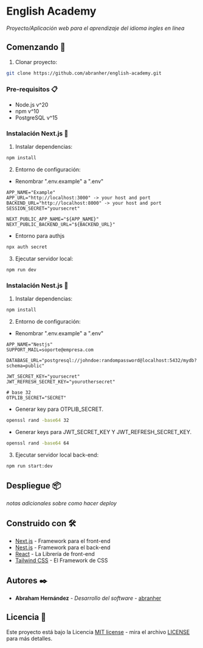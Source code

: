 # English Academy

_Proyecto/Aplicación web para el aprendizaje del idioma ingles en línea_

## Comenzando 🚀

1. Clonar proyecto:

```bash
git clone https://github.com/abranher/english-academy.git
```

### Pre-requisitos 📋

- Node.js v^20
- npm v^10
- PostgreSQL v^15

### Instalación Next.js 🔧

1. Instalar dependencias:

```bash
npm install
```

2. Entorno de configuración:

+ Renombrar ".env.example" a ".env"

```.env
APP_NAME="Example"
APP_URL="http://localhost:3000" -> your host and port
BACKEND_URL="http://localhost:8000" -> your host and port
SESSION_SECRET="yoursecret"

NEXT_PUBLIC_APP_NAME="${APP_NAME}"
NEXT_PUBLIC_BACKEND_URL="${BACKEND_URL}"
```

* Entorno para authjs

```bash
npx auth secret
```

3. Ejecutar servidor local:

```bash
npm run dev
```

### Instalación Nest.js 🔧

1. Instalar dependencias:

```bash
npm install
```

2. Entorno de configuración:

+ Renombrar ".env.example" a ".env"

```.env
APP_NAME="Nestjs"
SUPPORT_MAIL=soporte@empresa.com

DATABASE_URL="postgresql://johndoe:randompassword@localhost:5432/mydb?schema=public"

JWT_SECRET_KEY="yoursecret"
JWT_REFRESH_SECRET_KEY="yourothersecret"

# base 32
OTPLIB_SECRET="SECRET" 
```

+ Generar key para OTPLIB_SECRET.

```bash
openssl rand -base64 32
```

+ Generar keys para JWT_SECRET_KEY Y JWT_REFRESH_SECRET_KEY.

```bash
openssl rand -base64 64
```

3. Ejecutar servidor local back-end:

```bash
npm run start:dev
```

## Despliegue 📦

_notas adicionales sobre como hacer deploy_

## Construido con 🛠️

- [Next.js](https://nextjs.org/) - Framework para el front-end
- [Nest.js](https://nestjs.com/) - Framework para el back-end
- [React](https://react.dev/) - La Librería de front-end
- [Tailwind CSS](https://tailwindcss.com/) - El Framework de CSS

## Autores ✒️

- **Abraham Hernández** - _Desarrollo del software_ - [abranher](https://github.com/abranher)

## Licencia 📄

Este proyecto está bajo la Licencia [MIT license](https://opensource.org/licenses/MIT) - mira el archivo [LICENSE](LICENSE) para más detalles.
